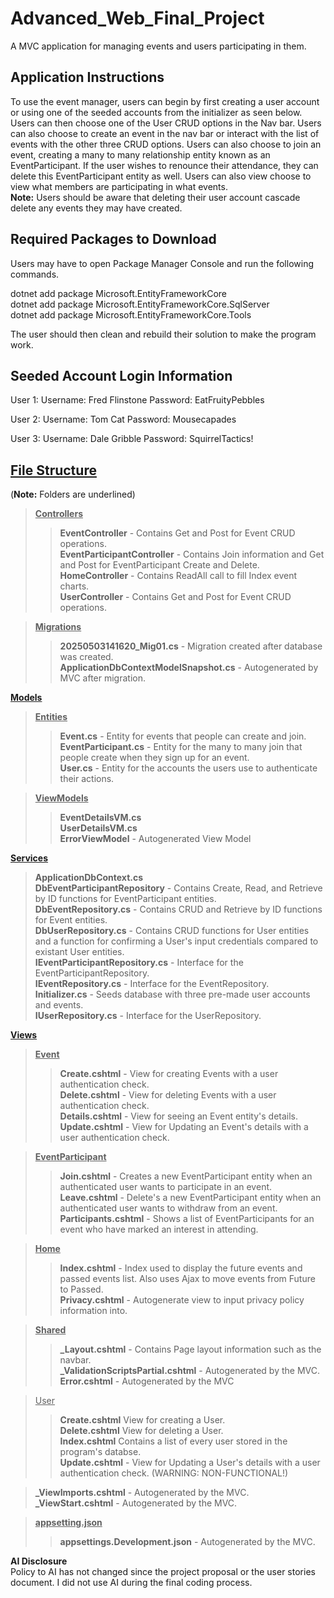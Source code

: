 # Advanced_Web_Final_Project
A MVC application for managing events and users participating in them.

## Application Instructions
To use the event manager, users can begin by first creating a user account or using one of the seeded accounts from the initializer as seen below. Users can then choose one of the User CRUD options in the Nav bar. Users can also choose to create an event in the nav bar or interact with the list of events with the other three CRUD options. Users can also choose to join an event, creating a many to many relationship entity known as an EventParticipant. If the user wishes to renounce their attendance, they can delete this EventParticipant entity as well. Users can also view choose to view what members are participating in what events.\
**Note:** Users should be aware that deleting their user account cascade delete any events they may have created. 

## Required Packages to Download
Users may have to open Package Manager Console and run the following commands.

dotnet add package Microsoft.EntityFrameworkCore\
dotnet add package Microsoft.EntityFrameworkCore.SqlServer\
dotnet add package Microsoft.EntityFrameworkCore.Tools

The user should then clean and rebuild their solution to make the program work.

## Seeded Account Login Information
User 1: 
Username: Fred Flinstone
Password: EatFruityPebbles

User 2:
Username: Tom Cat
Password: Mousecapades

User 3: 
Username: Dale Gribble
Password: SquirrelTactics!

## **<ins>File Structure</ins>**
(**Note:** Folders are underlined)
> <ins>**Controllers**</ins>
> > **EventController** - Contains Get and Post for Event CRUD operations.\
> > **EventParticipantController** - Contains Join information and Get and Post for EventParticipant Create and Delete.\
> > **HomeController** - Contains ReadAll call to fill Index event charts.\
> > **UserController** - Contains Get and Post for Event CRUD operations.

> <ins>**Migrations**</ins>
> > **20250503141620_Mig01.cs** - Migration created after database was created.\
> > **ApplicationDbContextModelSnapshot.cs** - Autogenerated by MVC after migration.

<ins>**Models**</ins>
  > <ins>**Entities**</ins>
  > > **Event.cs** - Entity for events that people can create and join.\
  > > **EventParticipant.cs** - Entity for the many to many join that people create when they sign up for an event.\
  > > **User.cs** - Entity for the accounts the users use to authenticate their actions.

  > <ins>**ViewModels**</ins>
  > > **EventDetailsVM.cs**\
  > > **UserDetailsVM.cs**  
  > **ErrorViewModel** - Autogenerated View Model

<ins>**Services**</ins>
> **ApplicationDbContext.cs**\
> **DbEventParticipantRepository** - Contains Create, Read, and Retrieve by ID functions for EventParticipant entities.\
> **DbEventRepository.cs** - Contains CRUD and Retrieve by ID functions for Event entities.\
> **DbUserRepository.cs** - Contains CRUD functions for User entities and a function for confirming a User's input credentials compared to existant User entities.\
> **IEventParticipantRepository.cs** - Interface for the EventParticipantRepository.\
> **IEventRepository.cs** - Interface for the EventRepository.\
> **Initializer.cs** - Seeds database with three pre-made user accounts and events.\
> **IUserRepository.cs** - Interface for the UserRepository. 

<ins>**Views**</ins>
  > <ins>**Event**</ins>
  > > **Create.cshtml** - View for creating Events with a user authentication check.\
  > > **Delete.cshtml** - View for deleting Events with a user authentication check.\
  > > **Details.cshtml** - View for seeing an Event entity's details.\
  > > **Update.cshtml** - View for Updating an Event's details with a user authentication check.
  
  > <ins>**EventParticipant**</ins>
  > > **Join.cshtml** - Creates a new EventParticipant entity when an authenticated user wants to participate in an event.\
  > > **Leave.cshtml** - Delete's a new EventParticipant entity when an authenticated user wants to withdraw from an event.\
  > > **Participants.cshtml** - Shows a list of EventParticipants for an event who have marked an interest in attending. 
  
  > <ins>**Home**</ins>
  > > **Index.cshtml** - Index used to display the future events and passed events list. Also uses Ajax to move events from Future to Passed.\
  > > **Privacy.cshtml** - Autogenerate view to input privacy policy information into.

  > <ins>**Shared**</ins>
  > > **_Layout.cshtml** - Contains Page layout information such as the navbar.\
  > > **_ValidationScriptsPartial.cshtml** - Autogenerated by the MVC.\
  > > **Error.cshtml** - Autogenerated by the MVC

  > <ins>User</ins>
  > > **Create.cshtml** View for creating a User.\
>   > **Delete.cshtml** View for deleting a User. \
>   > **Index.cshtml** Contains a list of every user stored in the program's databse.\
>   > **Update.cshtml** - View for Updating a User's details with a user authentication check. (WARNING: NON-FUNCTIONAL!)

> **_ViewImports.cshtml** - Autogenerated by the MVC.\
> **_ViewStart.cshtml** - Autogenerated by the MVC.

> <ins>**appsetting.json**</ins>
> > **appsettings.Development.json** - Autogenerated by the MVC.

**AI Disclosure**  
Policy to AI has not changed since the project proposal or the user stories document. 
I did not use AI during the final coding process. 

